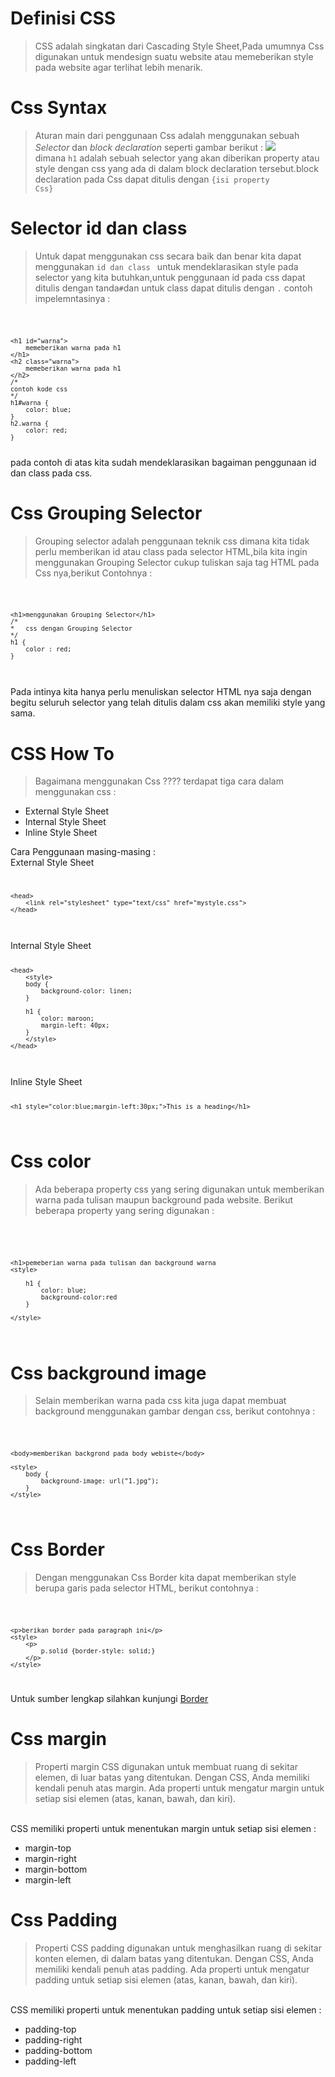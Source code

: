 # Definisi CSS

> CSS adalah singkatan dari Cascading Style Sheet,Pada umumnya Css digunakan untuk mendesign suatu website atau memeberikan style pada website agar terlihat lebih menarik.

# Css Syntax

> Aturan main dari penggunaan Css adalah menggunakan sebuah <i>Selector</i> dan <i>block declaration</i> seperti gambar berikut :
<img src="https://www.w3schools.com/css/selector.gif"/> <br/> dimana <code>h1</code> adalah sebuah selector yang akan diberikan property atau style dengan css yang ada di dalam block declaration tersebut.block declaration pada Css dapat ditulis dengan <code>{isi property Css}</code>

# Selector id dan class

> Untuk dapat menggunakan css secara baik dan benar kita dapat menggunakan <code>id dan class </code> untuk mendeklarasikan style pada selector yang kita butuhkan,untuk penggunaan id pada css dapat ditulis dengan tanda<code>#</code>dan untuk class dapat ditulis dengan <code>.</code> contoh impelemntasinya : 
<code>

    <h1 id="warna">
        memeberikan warna pada h1
    </h1>
    <h2 class="warna">
        memeberikan warna pada h1
    </h2>
    /*
    contoh kode css
    */
    h1#warna {
        color: blue;
    }
    h2.warna {
        color: red;
    }
</code>
pada contoh di atas kita sudah mendeklarasikan bagaiman penggunaan id dan class pada css. 

# Css Grouping Selector

> Grouping selector adalah penggunaan teknik css dimana kita tidak perlu memberikan id atau class pada selector HTML,bila kita ingin menggunakan Grouping Selector cukup tuliskan saja tag HTML pada Css nya,berikut Contohnya : 
<code>

    <h1>menggunakan Grouping Selector</h1>
    /*
    *   css dengan Grouping Selector
    */
    h1 {
        color : red;
    }

</code>
<br>
Pada intinya kita hanya perlu menuliskan selector HTML nya saja dengan begitu seluruh selector yang telah ditulis dalam css akan memiliki style yang sama.

# CSS How To

> Bagaimana menggunakan Css ???? terdapat tiga cara dalam menggunakan css :

- External Style Sheet
- Internal Style Sheet
- Inline Style Sheet

Cara Penggunaan masing-masing :
<br> 
External Style Sheet  
<code>

    <head>
        <link rel="stylesheet" type="text/css" href="mystyle.css">
    </head>

</code>
<br>
Internal Style Sheet  
<code>
    
    <head>
        <style>
        body {
            background-color: linen;
        }

        h1 {
            color: maroon;
            margin-left: 40px;
        } 
        </style>
    </head>

</code>

<br> 
Inline Style Sheet  
<code>

    <h1 style="color:blue;margin-left:30px;">This is a heading</h1>

</code>

# Css color

> Ada beberapa property css yang sering digunakan untuk memberikan warna pada tulisan maupun background pada website. Berikut beberapa property yang sering digunakan : 
<br>

<code>
    
    <h1>pemeberian warna pada tulisan dan background warna
    <style>

        h1 {
            color: blue;
            background-color:red
        }
        
    </style>


</code>

# Css background image

> Selain memberikan warna pada css kita juga dapat membuat background menggunakan gambar dengan css, berikut contohnya : 

<code>

    <body>memberikan backgrond pada body webiste</body>

    <style>
        body {
            background-image: url("1.jpg");
        }
    </style>


</code>

# Css Border

> Dengan menggunakan Css Border kita dapat memberikan style berupa garis pada selector HTML, berikut contohnya : 
<code>

    <p>berikan border pada paragraph ini</p>
    <style>
        <p>
            p.solid {border-style: solid;}
        </p>
    </style>


</code>

Untuk sumber lengkap silahkan kunjungi <a href="https://www.w3schools.com/css/css_border.asp">Border</a>

# Css margin

> Properti margin CSS digunakan untuk membuat ruang di sekitar elemen, di luar batas yang ditentukan. Dengan CSS, Anda memiliki kendali penuh atas margin. Ada properti untuk mengatur margin untuk setiap sisi elemen (atas, kanan, bawah, dan kiri).
<br>
CSS memiliki properti untuk menentukan margin untuk setiap sisi elemen :

- margin-top
- margin-right
- margin-bottom
- margin-left

# Css Padding

> Properti CSS padding digunakan untuk menghasilkan ruang di sekitar konten elemen, di dalam batas yang ditentukan. Dengan CSS, Anda memiliki kendali penuh atas padding. Ada properti untuk mengatur padding untuk setiap sisi elemen (atas, kanan, bawah, dan kiri).
<br>
CSS memiliki properti untuk menentukan padding untuk setiap sisi elemen :

- padding-top
- padding-right
- padding-bottom
- padding-left